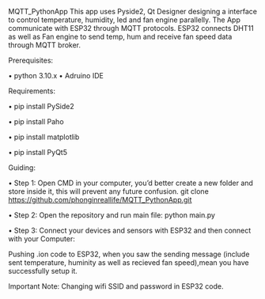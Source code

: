 MQTT_PythonApp 
This app uses Pyside2, Qt Designer designing a interface to control temperature, humidity, led and fan engine parallelly. The App communicate with ESP32 through MQTT protocols. 
ESP32 connects DHT11 as well as Fan engine to send temp, hum and receive fan speed data through MQTT broker. 

Prerequisites:

•	python 3.10.x 
•	Adruino IDE 

Requirements:

•	pip install PySide2 

•	pip install Paho 

•	pip install matplotlib

•	pip install PyQt5

 Guiding: 
 
•	Step 1: Open CMD in your computer, you’d better create a new folder and store inside it, this will prevent any future confusion. git clone https://github.com/phonginreallife/MQTT_PythonApp.git 

•	Step 2: Open the repository and run main file: python main.py


•	Step 3: Connect your devices and sensors with ESP32 and then connect with your Computer: 

Pushing .ion code to ESP32, when you saw the sending message (include sent temperature, huminity as well as recieved fan speed),mean you have successfully setup it. 

Important Note: Changing wifi SSID and password in ESP32 code.
